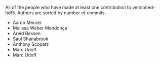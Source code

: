 All of the people who have made at least one contribution to versioned-hdf5.
Authors are sorted by number of commits.

* Aaron Meurer
* Melissa Weber Mendonça
* Arvid Bessen
* Saul Shanabrook
* Anthony Scopatz
* Marc Udoff
* Marc Udoff
